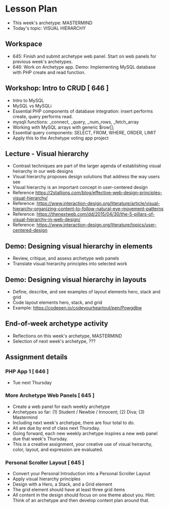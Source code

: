 # Lesson Plan

- This week's archetype: MASTERMIND
- Today's topic: VISUAL HIERARCHY

## Workspace
- 645: Finish and submit archetype web panel. Start on web panels for previous week's archetypes.
- 646: Work on Archetype app. Demo: Implementing MySQL database with PHP create and read function.

## Workshop: Intro to CRUD [ 646 ]
- Intro to MySQL
- MySQL vs MySQLi
- Essential PHP components of database integration: insert performs create, query performs read.
- mysqli functions: _connect, _query, _num_rows, _fetch_array
- Working with MySQL arrays with generic $row[];
- Essential query components: SELECT, FROM, WHERE, ORDER, LIMIT
- Apply this to the Archetype voting app project

## Lecture - Visual hierarchy
- Contrast techniques are part of the larger agenda of establishing visual heirarchy in our web designs
- Visual hierarchy proposes design solutions that address the way users see
- Visual hierarchy is an important concept in user-centered design
- Reference https://2stallions.com/blog/effective-web-design-principles-visual-hierarchy/
- Reference: https://www.interaction-design.org/literature/article/visual-hierarchy-organizing-content-to-follow-natural-eye-movement-patterns
- Reference: https://thenextweb.com/dd/2015/04/30/the-5-pillars-of-visual-hierarchy-in-web-design/
- Reference: https://www.interaction-design.org/literature/topics/user-centered-design

## Demo: Designing visual hierarchy in elements
- Review, critique, and assess archetype web panels
- Translate visual hierarchy principles into selected work

## Demo: Designing visual hierarchy in layouts
- Define, describe, and see examples of layout elements hero, stack and grid
- Code layout elements hero, stack, and grid
- Example: https://codepen.io/codeyourheartout/pen/Powgdbw

## End-of-week archetype activity
- Reflections on this week's archetype, MASTERMIND
- Selection of next week's archetype, ???

## Assignment details

### PHP App 1 [ 646 ] 
- Tue next Thursday

### More Archetype Web Panels [ 645 ] 
- Create a web panel for each weekly archetype
- Archetypes so far: (1) Student / Newbie / Innocent; (2) Diva; (3) Mastermind
- Including next week's archetype, there are four total to do.
- All are due by end of class next Thursday.
- Going forward, each new weekly archetype inspires a new web panel due that week's Thursday.
- This is a creative assignment, your creative use of visual heirarchy, color, layout, and expression are evaluated.

### Personal Scroller Layout [ 645 ]
- Convert your Personal Introduction into a Personal Scroller Layout
- Apply visual hierarchy principles
- Design with a Hero, a Stack, and a Grid element
- The grid element should have at least three grid items
- All content in the design should focus on one theme about you. Hint: Think of an archetype and then develop content plan around that.


